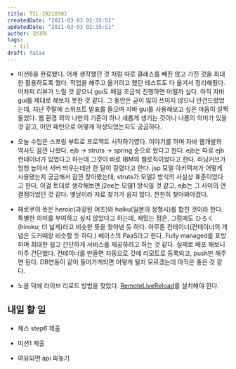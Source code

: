 ```yaml
---
title: TIL-20210302
createdDate: "2021-03-03 02:35:51"
updatedDate: "2021-03-03 02:35:51"
author: 정대화
tags:
  - til
draft: false
---
```


- 미션6을 완료했다. 어제 생각했던 것 처럼 따로 클래스를 빼진 않고 가진 것을 최대한 활용하도록 했다. 작업을 해주고 옮기려고 했던 테스트도 다 옮겨서 정리해줬다. 어차피 리뷰가 느릴 것 같으니 gui도 매일 조금씩 진행하면 어떨까 싶다. 아직 자바 gui를 제대로 해보지 못한 것 같다. 그 동안은 굳이 많이 쓰이지 않으니 안건드렸었는데, 지난 주말에 스위프트 발표를 들으며 자바 gui를 사용해보고 싶은 마음이 살짝 들었다. 웹 환경 외의 나만의 기준이 하나 새롭게 생기는 것이니 나름의 의미가 있을 것 같고, 어떤 패턴으로 어떻게 작성되었는지도 궁금하다.

- 오늘 수업은 스프링 부트로 프로젝트 시작하기였다. 이야기를 하며 자바 웹개발의 역사도 잠깐 나왔다. ejb -> struts -> spring 순으로 왔다고 한다. ejb는 따로 ejb 컨테이너가 있었다고 하는데 그것이 바로 IBM의 웹로직이었다고 한다. 러닝커브가 엄청 높아서 서버 띄우는데만 한 달이 걸렸다고 한다. jsp 모델 아키텍쳐가 어떻게 사용됐는지 궁금해서 잠깐 찾아봤는데, struts가 모델2 방식의 사실상 표준이었다고 한다. 이걸 토대로 생각해보면 j2ee는 모델1 방식일 것 같고, ejb는 그 사이의 연결점이었던 것 같다. 옛날이라 자료 찾기가 쉽지 않다. 천천히 찾아봐야겠다.

- 헤로쿠의 뜻은 heroic(과장된 어조)와 haiku(일본의 정형시)를 합친 것이라 한다. 특별한 의미를 부여하고 싶지 않았다고 하는데, 재밌는 점은, 그럼에도 ひろく(hiroku; 더 넓게)라고 비슷한 뜻을 찾아낸 듯 하다. 아무튼 컨테이너(컨테이너의 개념은 도커때랑 비슷할 듯 하다.) 베이스의 PaaS라고 한다. Fully managed를 표방하며 최대한 쉽고 간단하게 서비스를 제공하려고 하는 것 같다. 실제로 배포 해보니 아주 간단했다. 컨테이너를 만들면 자동으로 깃에 리모트로 등록되고, push만 해주면 된다. DB연동이 같이 들어가게되면 어떻게 될지 모르겠는데 아직은 좋은 것 같다.

- 노을 덕에 라이브 리로드 방법을 찾았다. [RemoteLiveReload](https://chrome.google.com/webstore/detail/remotelivereload/jlppknnillhjgiengoigajegdpieppei)를 설치해야 한다.

## 내일 할 일

- 체스 step6 제출

- 미션1 제출

- 여유되면 api 짜놓기